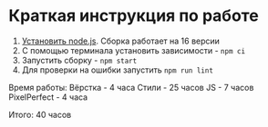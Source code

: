 # Краткая инструкция по работе

1. [Установить node.js](https://nodejs.org/download/release/latest-v16.x/). Сборка работает на 16 версии
2. С помощью терминала установить зависимости - `npm ci`
3. Запустить сборку - `npm start`
4. Для проверки на ошибки запустить `npm run lint`

Время работы:
Вёрстка - 4 часа
Стили - 25 часов
JS - 7 часов
PixelPerfect - 4 часа

Итого: 40 часов